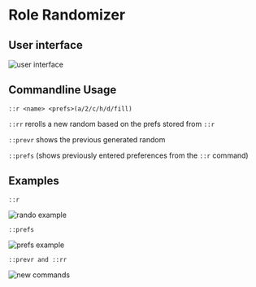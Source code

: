 # Role Randomizer

## User interface
![user interface](https://media4.giphy.com/media/chEuIDXhnjJ0mJmq0C/giphy.gif?cid=790b7611884e5774c6c7f395c198f0910d08b9aa1be84c79&rid=giphy.gif&ct=g)

## Commandline Usage

``::r <name> <prefs>(a/2/c/h/d/fill)``

``::rr`` rerolls a new random based on the prefs stored from ``::r``

``::prevr`` shows the previous generated random

``::prefs`` (shows previously entered preferences from the ``::r`` command)


## Examples
``::r``

![rando example](https://media1.giphy.com/media/T3EyEHbt3cpHiQFzDA/giphy.gif)

``::prefs``

![prefs example](https://media0.giphy.com/media/gqlMiZ7TmErK1X9Tov/giphy.gif)

``::prevr and ::rr``

![new commands](https://media2.giphy.com/media/VldmR7ubX8hrmBH0RW/giphy.gif)


